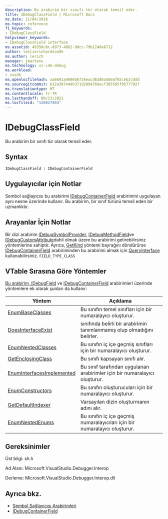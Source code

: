 ```yaml
---
description: Bu arabirim bir sınıfı tür olarak temsil eder.
title: IDebugClassField | Microsoft Docs
ms.date: 11/04/2016
ms.topic: reference
f1_keywords:
- IDebugClassField
helpviewer_keywords:
- IDebugClassField interface
ms.assetid: 49358cbc-8973-4862-9dcc-79b1248e6712
author: leslierichardson95
ms.author: lerich
manager: jmartens
ms.technology: vs-ide-debug
ms.workload:
- vssdk
ms.openlocfilehash: aa6691a4606b6724eacd6386a569af02ceb2cddd
ms.sourcegitcommit: b12a38744db371d2894769ecf305585f9577792f
ms.translationtype: MT
ms.contentlocale: tr-TR
ms.lasthandoff: 09/13/2021
ms.locfileid: "126627464"
---
```

# <a name="idebugclassfield"></a>IDebugClassField
Bu arabirim bir sınıfı tür olarak temsil eder.

## <a name="syntax"></a>Syntax

```
IDebugClassField : IDebugContainerField
```

## <a name="notes-for-implementers"></a>Uygulayıcılar için Notlar
 Sembol sağlayıcısı bu arabirimi [IDebugContainerField](../../../extensibility/debugger/reference/idebugcontainerfield.md) arabirimini uygulayan aynı nesne üzerinde kullanır. Bu arabirim, bir sınıf türünü temsil eden bir uzmanlıktır.

## <a name="notes-for-callers"></a>Arayanlar İçin Notlar
 Bir dizi arabirim [IDebugSymbolProvider,](../../../extensibility/debugger/reference/idebugsymbolprovider.md) [IDebugMethodField](../../../extensibility/debugger/reference/idebugmethodfield.md)ve [IDebugCustomAttribute](../../../extensibility/debugger/reference/idebugcustomattribute.md)dahil olmak üzere bu arabirimi getirebilirsiniz yöntemlerine sahiptir. Ayrıca, [GetKind](../../../extensibility/debugger/reference/idebugfield-getkind.md) yöntemi bayrağını döndürürse [IDebugContainerField](../../../extensibility/debugger/reference/idebugcontainerfield.md) arabiriminden bu arabirimi almak için [QueryInterface](/cpp/atl/queryinterface) kullanabilirsiniz. `FIELD_TYPE_CLASS`

## <a name="methods-in-vtable-order"></a>VTable Sırasına Göre Yöntemler
 [Bu arabirim, IDebugField](../../../extensibility/debugger/reference/idebugfield.md) ve [IDebugContainerField](../../../extensibility/debugger/reference/idebugcontainerfield.md) arabirimleri üzerinde yöntemlere ek olarak şunları da kullanır:

|Yöntem|Açıklama|
|------------|-----------------|
|[EnumBaseClasses](../../../extensibility/debugger/reference/idebugclassfield-enumbaseclasses.md)|Bu sınıfın temel sınıfları için bir numaralayıcı oluşturur.|
|[DoesInterfaceExist](../../../extensibility/debugger/reference/idebugclassfield-doesinterfaceexist.md)|sınıfında belirli bir arabirimin tanımlanmamış olup olmadığını belirler.|
|[EnumNestedClasses](../../../extensibility/debugger/reference/idebugclassfield-enumnestedclasses.md)|Bu sınıfın iç içe geçmiş sınıfları için bir numaralayıcı oluşturur.|
|[GetEnclosingClass](../../../extensibility/debugger/reference/idebugclassfield-getenclosingclass.md)|Bu sınıfı kapsayan sınıfı alır.|
|[EnumInterfacesImplemented](../../../extensibility/debugger/reference/idebugclassfield-enuminterfacesimplemented.md)|Bu sınıf tarafından uygulanan arabirimler için bir numaralayıcı oluşturur.|
|[EnumConstructors](../../../extensibility/debugger/reference/idebugclassfield-enumconstructors.md)|Bu sınıfın oluşturucuları için bir numaralayıcı oluşturur.|
|[GetDefaultIndexer](../../../extensibility/debugger/reference/idebugclassfield-getdefaultindexer.md)|Varsayılan dizin oluşturmanın adını alır.|
|[EnumNestedEnums](../../../extensibility/debugger/reference/idebugclassfield-enumnestedenums.md)|Bu sınıfın iç içe geçmiş numaralayıcıları için bir numaralayıcı oluşturur.|

## <a name="requirements"></a>Gereksinimler
 Üst bilgi: sh.h

 Ad Alanı: Microsoft.VisualStudio.Debugger.Interop

 Derleme: Microsoft.VisualStudio.Debugger.Interop.dll

## <a name="see-also"></a>Ayrıca bkz.
- [Sembol Sağlayıcısı Arabirimleri](../../../extensibility/debugger/reference/symbol-provider-interfaces.md)
- [IDebugContainerField](../../../extensibility/debugger/reference/idebugcontainerfield.md)
